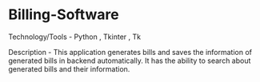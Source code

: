 # Billing-Software
Technology/Tools - Python , Tkinter , Tk

Description  -  This application generates bills and saves the  information of generated bills in  backend automatically. It has the ability to search about generated bills and their information.
